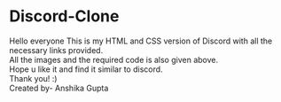 # Discord-Clone
Hello everyone 
This is my HTML and CSS version of Discord with all the necessary links provided. <br>
All the images and the required code is also given above. <br>
Hope u like it and find it similar to discord. <br>
Thank you! :) <br>
Created by- Anshika Gupta 
